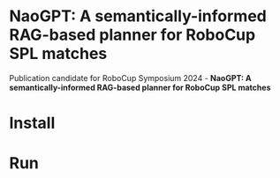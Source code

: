 # NaoGPT: A semantically-informed RAG-based planner for RoboCup SPL matches

Publication candidate for RoboCup Symposium 2024 - **NaoGPT: A semantically-informed RAG-based planner for RoboCup SPL matches**

# Install

# Run
